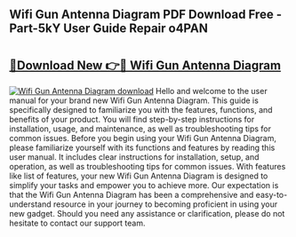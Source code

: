 ## Wifi Gun Antenna Diagram PDF Download Free - Part-5kY User Guide Repair o4PAN

# <h2><a href="http://dfokhh.blite.top/?on=Wifi+Gun+Antenna+Diagram">🔗Download New 👉🔴 Wifi Gun Antenna Diagram</a></h2>

[![Wifi Gun Antenna Diagram download](https://i.imgur.com/lujVjoI.png)](http://dfokhh.blite.top/?on=Wifi+Gun+Antenna+Diagram)
Hello and welcome to the user manual for your brand new Wifi Gun Antenna Diagram. This guide is specifically designed to familiarize you with the features, functions, and benefits of your product. You will find step-by-step instructions for installation, usage, and maintenance, as well as troubleshooting tips for common issues. Before you begin using your Wifi Gun Antenna Diagram, please familiarize yourself with its functions and features by reading this user manual. It includes clear instructions for installation, setup, and operation, as well as troubleshooting tips for common issues. With features like list of features, your new Wifi Gun Antenna Diagram is designed to simplify your tasks and empower you to achieve more. Our expectation is that the Wifi Gun Antenna Diagram has been a comprehensive and easy-to-understand resource in your journey to becoming proficient in using your new gadget. Should you need any assistance or clarification, please do not hesitate to contact our support team.
